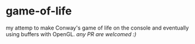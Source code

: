# game-of-life
my attemp to make Conway's game of life on the console
and eventually using buffers with OpenGL.
*any PR are welcomed :)*
